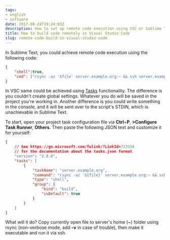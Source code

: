 ```yaml
---
tags:
- english
- software
date: 2017-08-24T19:24:03Z
description: How to set up remote code execution using VSC or Sublime Text
title: How to build code remotely in Visual Studio Code
slug: remote-code-build-in-visual-studio-code
---
```


In Sublime Text, you could achieve remote code execution using the following code:

``` json
{
    "shell":true,
    "cmd": ["rsync -az '$file' server.example.org:~ && ssh server.example.org 'chmod +x ./$file_name; ./$file_name'"],
}
```

In VSC same could be achieved using [Tasks](https://code.visualstudio.com/docs/editor/tasks) functionality. The difference is you couldn't create global settings. Whatever you do will be saved in the project you're working in. Another difference is you could write something in the console, and it will be sent over to the script's STDIN, which is unachievable in Sublime Text.

To start, open your project task configuration file via **Ctrl**+**P**, **>Configure Task Runner**, **Others**. Then paste the following JSON text and customize it for yourself:

``` json
{
    // See https://go.microsoft.com/fwlink/?LinkId=733558
    // for the documentation about the tasks.json format
    "version": "2.0.0",
    "tasks": [
        {
            "taskName": "server.example.org",
            "command": "rsync -az '${file}' server.example.org:~ && ssh server.example.org 'chmod +x ./${fileBasename}; ./${fileBasename}'",
            "type": "shell",
            "group": {
                "kind": "build",
                "isDefault": true
            }
        }
    ]
}
```

What will it do? Copy currently open file to server's home (~) folder using rsync (non-verbose mode, add **-v** in case of trouble), then make it executable and run it via ssh.

<!--more-->
